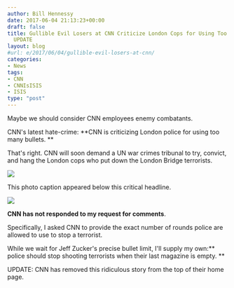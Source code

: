```yaml
---
author: Bill Hennessy
date: 2017-06-04 21:13:23+00:00
draft: false
title: Gullible Evil Losers at CNN Criticize London Cops for Using Too Many Bullets.
  UPDATE
layout: blog
#url: e/2017/06/04/gullible-evil-losers-at-cnn/
categories:
- News
tags:
- CNN
- CNNIsISIS
- ISIS
type: "post"
---
```


Maybe we should consider CNN employees enemy combatants.

CNN's latest hate-crime: **CNN is criticizing London police for using too many bullets. **

That's right. CNN will soon demand a UN war crimes tribunal to try, convict, and hang the London cops who put down the London Bridge terrorists.

![](https://hennessysview.com/wp-content/uploads/2017/06/Screenshot-2017-06-04-16.03.16.png)


This photo caption appeared below this critical headline.

![](https://hennessysview.com/wp-content/uploads/2017/06/Screenshot-2017-06-04-15.58.26-1024x358.png)


**CNN has not responded to my request for comments**.

Specifically, I asked CNN to provide the exact number of rounds police are allowed to use to stop a terrorist.

While we wait for Jeff Zucker's precise bullet limit, I'll supply my own:** police should stop shooting terrorists when their last magazine is empty. **

UPDATE: CNN has removed this ridiculous story from the top of their home page.
